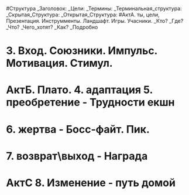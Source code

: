 #Cтруктура
    _Заголовок:
    _Цели: 
    _Термины:
    _Терминальная_структура: 
    _Скрытая_Структура:
    _Открытая_Структура:
#АктА. ты, цели, Презентация. Инструмменты. Ландшафт. Игры. Учасники.
    _Кто?
    _Где? 
    _Что? 
    _Чего_хотят? 
    _Как? 
_Подробно
# 3. Вход. Союзники. Импульс. Мотивация. Стимул.
# АктБ. Плато. 4. адаптация 5. преобретение - Трудности екшн
# 6. жертва - Босс-файт. Пик. 
# 7. возврат\выход - Награда
# АктС 8. Изменение - путь домой